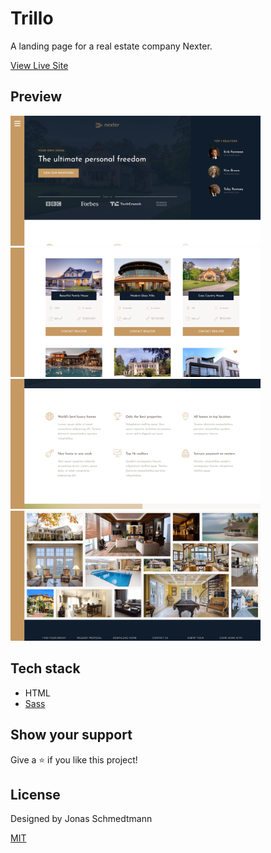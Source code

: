 # Trillo

A landing page for a real estate company Nexter.

[View Live Site](https://nexter-benz.netlify.app/)

## Preview

<img src="./resources/header.png" width="400" />&nbsp;<img src="./resources/sales.png" width="400" />
<img src="./resources/features.png" width="400" />&nbsp;<img src="./resources/gallery.png" width="400" />

## Tech stack

- HTML
- [Sass](https://sass-lang.com/)

## Show your support

Give a ⭐️ if you like this project!

## License

Designed by Jonas Schmedtmann

[MIT](LICENSE)
